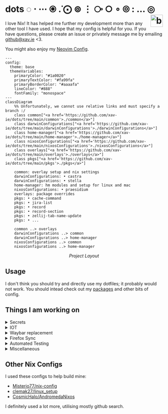 # dots ◌ ⋅ ⋯ ⦿ .̇ ⨀ ⊚ ⋮ ⧂ ○ ∘ ⦾ : … ◎ <a href="https://builtwithnix.org"><img src="https://builtwithnix.org/badge.svg" alt="built with nix" height="39" align="right"/></a>

I love Nix! It has helped me further my development more than any
other tool I have used. I hope that my config is helpful for you. If you
have questions, please create an issue or privately message me by
emailing github@xav.ie <3.

You might also enjoy my [Neovim Config](https://github.com/xav-ie/xnixvim).

```mermaid
---
config:
  theme: base
  themeVariables:
    primaryColor: "#1a0020"
    primaryTextColor: "#fa99fa"
    primaryBorderColor: "#aaaafa"
    lineColor: "#888"
    fontFamily: "monospace"
---
classDiagram
    %% Unfortunately, we cannot use relative links and must specify a branch :/
    class common["<a href='https://github.com/xav-ie/dots/tree/main/common'>./common</a>"]
    class darwinConfigurations["<a href='https://github.com/xav-ie/dots/tree/main/darwinConfigurations'>./darwinConfigurations</a>"]
    class home-manager["<a href='https://github.com/xav-ie/dots/tree/main/home-manager'>./home-manager</a>"]
    class nixosConfigurations["<a href='https://github.com/xav-ie/dots/tree/main/nixosConfigurations'>./nixosConfigurations</a>"]
    class overlays["<a href='https://github.com/xav-ie/dots/tree/main/overlays'>./overlays</a>"]
    class pkgs["<a href='https://github.com/xav-ie/dots/tree/main/pkgs'>./pkgs</a>"]

    common: overlay setup and nix settings
    darwinConfigurations: • castra
    darwinConfigurations: • stella
    home-manager: hm modules and setup for linux and mac
    nixosConfigurations: • praesidium
    overlays: package overrides
    pkgs: • cache-command
    pkgs: • jira-list
    pkgs: • record
    pkgs: • record-section
    pkgs: • zellij-tab-name-update
    pkgs: • ...

    common ..> overlays
    darwinConfigurations ..> common
    darwinConfigurations ..> home-manager
    nixosConfigurations ..> common
    nixosConfigurations ..> home-manager
```

<div align="center">
    <em>Project Layout</em>
</div>

## Usage

I don't think you should try and directly use my dotfiles; it probably
would not work. You should intead check out my [packages](./pkgs) and
other bits of config.

## Things I am working on

<details>
<summary>Secrets</summary>  
I want to configure secrets the "right way".

- [ ] Use `pass` or `age` to just store all my ENV variables, but
      then it is another master password to remember, so I think I would
      rather figure something out with the bitwarden cli, my manager of
      choice. Honestly, I don't really know the best course of action,
      because what if I want to change my manager?? I might also want to
      just completely forgo bitwarden and just use good old encryption...
      There has to be someone else who thought of this
- [ ] Look into these secret solutions others have worked on:

  - [Secrets Management with SOPS-NIX by Vimjoyer](https://youtube.com/watch?v=G5f6GC7SnhU)
  - [NixOS Secrets Management by Emergent Mind](https://youtube.com/watch?v=G5f6GC7SnhU)
  - [Encrypted Secrets with NixOS](https://xeiaso.net/blog/nixos-encrypted-secrets-2021-01-20/)
  - [A Modern and Secure Desktop Setup](https://discourse.nixos.org/t/a-modern-and-secure-desktop-setup/41154)
  - [We should manage secrets the systemd way!](https://youtube.com/watch?v=YFXwV0ZO9NE)
  - [Alternative way to handle secrets](https://discourse.nixos.org/t/alternative-way-to-handle-secrets/35511)
  - [Introducing Secrix](https://journal.platonic.systems/introducing-secrix)
  - [Handling Secrets in NixOS: An Overview](https://discourse.nixos.org/t/handling-secrets-in-nixos-an-overview-git-crypt-agenix-sops-and-when-to-use-them/35462)
  </details>

<details>
<summary>IOT</summary>  
I have some things in my house that I want control with my computer.

- Computer lights are semi-controllable through `open-rgb -p`, but I
  need to set up more profiles.
- Govee light is controlled via an API. I think I just have to build a
  simple script to do so.
- Apple Home / TP-Link Switches.. I have no idea how to connect to
these yet, but I do know it is annoying to open my phone to turn on
my lights... I probably need to buy a homepod mini to also make them
"always connected" bc my phone takes like 10-20 seconds to connect
to them when I get home, which is really annoying bc it also
sometimes does not connect.
</details>

<details>
<summary>Waybar replacement</summary>  
I am not 100% happy with Waybar. It is a great tool for getting started,
but I want complete control. Also, the blur is controled through hacks.
Vimjoyer made a video on AGS: https://youtube.com/watch?v=GvpTUKaXqNk

I think this is a good idea to learn because it seems extremely
extensible to make future applications.

This should also mean I get keyboad access!

</details>

<details>
<summary>Firefox Sync</summary>

- [ ] I need to just make my firefox configured more through Nix. A
      lot of my plugins and settings are not 100% synced properly.
- [ ] I also need to find a RSS reader that can read/sync with a file
    system. I am currently using FeedBro, but it does not sync between
    my desktop and laptop.
</details>

<details>
<summary>Automated Testing</summary>
You will notice that a lot of my commits are update, then fixing the
update. This is because I update depencies from my desktop or laptop,
and then update from the other. This often leads to build time errors
that only occurs on the other system due to new options/drivers/etc.

There is a person who has a twitter thread (I can't remember who >:[)
who explain how they set up automated Github CI to test their config.

This would be **amazing** and I want to set this up, too.

I also want it to be where it will also boot up the desktop and take a
screenshot of it open and maybe even do some actions.

</details>

<details>
<summary>Miscellaneous</summary>

- [ ] Global mute - this will require building a virtual HID device
      that is recognized by Zoom. Then, when you mute this virtual device,
      the state is reflected in Zoom as well. This opens up many
      possibilities, the most obvious being a notification tray icon you
      can use to easily see muted state
- [ ] Backgrounds repo/drive sync: I need to sync my backgrounds with
      proton drive.
- [ ] Email notifications - web browser email notifications are
      acceptable, but they do not have a "delete" nor a "mark as read
      action", which would really help me to get to inbox 0.
- [ ] PETS - I really want to modify Spamton-Linux-Shimejii repo to
      have multiple different types of Shimejii. Right now, there is just
      this really ugly one. I also want to fix the divide by zero errors
      that keep making it crash.
- [ ] Email - just set up himalaya email client in vim.
- [ ] Reminders - I want my gcal to appear in my system and I want to
      be able to easily manage past and future reminders, a calendar. So I
      just have to set up a good and pretty system calendar
- [ ] Pomodoro - Set up system pomodoro
- [ ] Screensharing - I would prefer somebindings and a bit more
      chrome/indicators in my bar to show that I am sharing screen. I
      dislike that I could be screensharing and not really be aware that I
      am.
- [ ] Do Not Disturb - I would like to trigger DND when I am
      scrensharing. I really dislike that notifications come through on
      screenshare. Maybe I can still allow notifications, but hide them
      from screenshare entirely??? That would be really cool.
- [ ] use nix-colors repo for theming everything This is interesting: - https://github.com/colemickens/nixcfg/blob/3705032fd67f231fe83fd3bc25d4021b80394b1c/mixins/_preferences.nix
</details>

## Other Nix Configs

I used these configs to help build mine:

- [Misterio77/nix-config](https://github.com/Misterio77/nix-config/blob/e360a9ecf6de7158bea813fc075f3f6228fc8fc0)
- [clemak27/linux_setup](https://github.com/clemak27/linux_setup/blob/4970745992be98b0d00fdae336b4b9ee63f3c1af)
- [CosmicHalo/AndromedaNixos](https://github.com/CosmicHalo/AndromedaNixos/blob/665668415fa72e850d322adbdacb81c1251301c0)

I definitely used a lot more, utilising mostly github search.

